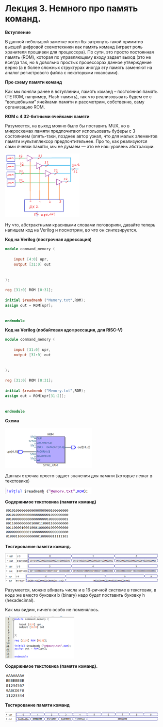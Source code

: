 # Лекция 3. Немного про память команд.

**Вступление**

В данной небольшой заметке хотел бы затронуть такой примитив высшей цифровой схемотехники как память команд (играет роль хранителя прошивки для процессора). По сути, это просто постоянная память (ROM), которая по управляющему входу задает выход (это не всегда так, но в довольно простых процессорах данное утверждение верно (а в более сложных структурах иногда эту память заменяют на аналог регистрового файла с некоторыми нюансами).

**Про схему памяти команд**

Как мы поняли ранее в вступлении, память команд – постоянная память (ТЕ ROM, например, Flash-память), так что реализовывать будем ее с “волшебными” ячейками памяти и рассмотрим, собственно, саму организацию ROM.

**ROM с 4 32-битными ячейками памяти**

Разумеется, на выход можно было бы поставить MUX, но в микросхемах памяти предпочитают использовать буферы с 3 состоянием (опять-таки, позднее автор узнал, что для малых элементов памяти мультиплексор предпочтительнее. Про то, как реализуются сами ячейки памяти, мы не думаем — это не наш уровень абстракции.

<img src="./media/image66.png" style="width:2.56091in;height:2.19167in" />

Ну что, абстрактными красивыми словами поговорили, давайте теперь напишем код на Verilog и посмотрим, во что он синтезируется.

**Код на Verilog (построчная адрессация)**

``` Verilog
module command_memory (

	input [4:0] upr,
	output [31:0] out
	

);

reg [31:0] ROM [0:31];

initial $readmemb ("Memory.txt",ROM);
assign out = ROM[upr];


endmodule
```

**Код на Verilog (побайтовая адо=рессация, для RISC-V)**
```Verilog
module command_memory (

	input [31:0] upr,
	output [31:0] out
	

);

reg [31:0] ROM [0:31];

initial $readmemb ("Memory.txt",ROM);
assign out = ROM[upr[31:2]];


endmodule
```



**Схема**

<img src="./media/image68.png" style="width:2.98333in;height:1.39161in" />

Данная строчка просто задает значения для памяти (которые лежат в текстовике)

<img src="./media/image69.png" style="width:2.96667in;height:0.2187in" />

**Содержимое текстовика (памяти команд)**

<img src="./media/image70.png" style="width:2.20455in;height:1.02879in" />

**Тестирование памяти команд.**

<img src="./media/image71.png" style="width:6.49653in;height:0.33333in" />

<img src="./media/image72.png" style="width:6.49167in;height:0.325in" />

<img src="./media/image73.png" style="width:6.49167in;height:0.275in" />

Разумеется, можно вбивать числа и в 16-ричной системе в текстовик, в коде же вместо буковки b (binary) надо будет поставить буковку h (hexadecimal).

Как мы видим, ничего особо не поменялось.

<img src="./media/image74.png" style="width:2.37121in;height:1.43515in" />

**Содержимое текстовика (памяти команд).**

<img src="./media/image75.png" style="width:0.7803in;height:0.83492in" />

**Тестирование памяти команд**

<img src="./media/image76.png" style="width:6.49167in;height:0.34167in" />
